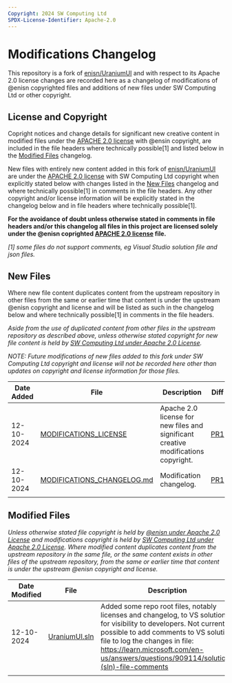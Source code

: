 ```yaml
---
Copyright: 2024 SW Computing Ltd
SPDX-License-Identifier: Apache-2.0
---
```


# Modifications Changelog

This repository is a fork of [enisn/UraniumUI](https://github.com/enisn/UraniumUI) and with respect to its Apache 2.0 license changes are recorded here as a changelog of modifications of @enisn copyrighted files and additions of new files under SW Computing Ltd or other copyright.

## License and Copyright

Copright notices and change details for significant new creative content in modified files under the [APACHE 2.0 license](LICENSE) with @ensin copyright, are included in the file headers where technically possible[1] and listed below in the [Modified Files](#modified-files) changelog.

New files with entirely new content added in this fork of [enisn/UraniumUI](https://github.com/enisn/UraniumUI) are under the [ APACHE 2.0 license](MODIFICATIONS_LICENSE) with SW Computing Ltd copyright when explicitly stated below with changes listed in the [New Files](#new-files) changelog and where technically possible[1] in comments in the file headers. Any other copyright and/or license information will be explicitly stated in the changelog below and in file headers where technically possible[1].

__For the avoidance of doubt unless otherwise stated in comments in file headers and/or this changelog all files in this project are licensed solely under the @enisn coprighted [APACHE 2.0 license](LICENSE) file.__

_[1] some files do not support comments, eg Visual Studio solution file and json files._

## New Files

Where new file content duplicates content from the upstream repository in other files from the same or earlier time that content is under the upstream @enisn copyright and license and will be listed as such in the changelog below and where technically possible[1] in comments in the file headers.

_Aside from the use of duplicated content from other files in the upstream repository as described above, unless otherwise stated copyright for new file content is held by [SW Computing Ltd under Apache 2.0 License](MODIFICATIONS_LICENSE)._

_NOTE: Future modifications of new files added to this fork under SW Computing Ltd copyright and license will not be recorded here other than updates on copyright and license information for those files._

|Date Added|File|Description|Diff|Copyright|License|
|---|---|---|---|---|---|
|12-10-2024|[MODIFICATIONS_LICENSE](MODIFICATIONS_LICENSE)|Apache 2.0 license for new files and significant creative modifications copyright.|[PR1](https://github.com/swcomputing/UraniumUI/pull/1/files#diff-eeb1118b60e03e99f200b2fdc1435b82a56e54e9c1f963fbe5d135df14d1a8d1)|---|---|
|12-10-2024|[MODIFICATIONS_CHANGELOG.md](MODIFICATIONS_CHANGELOG.md)|Modification changelog.|[PR1](https://github.com/swcomputing/UraniumUI/pull/1/files#diff-6b7a4e4838b1b789e4e0735f7dc9a683fe438da124db309f1368f6d3ea570370)|---|---|
|||||||

## Modified Files

_Unless otherwise stated file copyright is held by [@enisn under Apache 2.0 License](LICENSE) and modifications copyright is held by [SW Computing Ltd under Apache 2.0 License](MODIFICATIONS_LICENSE). Where modified content duplicates content from the upstream repository in the same file, or the same content exists in other files of the upstream repository, from the same or earlier time that content is under the upstream @enisn copyright and license._

|Date Modified|File|Description|Diff|Copyright|License|
|---|---|---|---|---|---|
|12-10-2024|[UraniumUI.sln](UraniumUI.sln)|Added some repo root files, notably licenses and changelog, to VS solution for visibility to developers. Not currently possible to add comments to VS solution file to log the changes in file: <https://learn.microsoft.com/en-us/answers/questions/909114/solution-(sln)-file-comments>|[PR1](https://github.com/swcomputing/UraniumUI/pull/1/files#diff-c1a5a6c44362541f6f027d4ec6b42886ea7586f458646bfe7f87f5f86e63d8d8)|---|---|
|||||||
